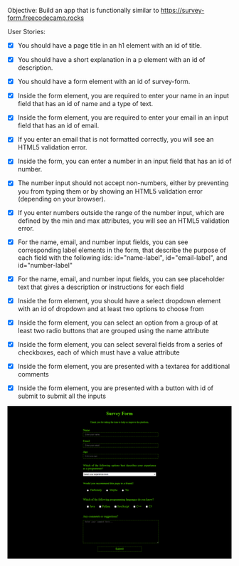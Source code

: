 Objective: Build an app that is functionally similar to https://survey-form.freecodecamp.rocks

User Stories:

- [x] You should have a page title in an h1 element with an id of title.

- [x] You should have a short explanation in a p element with an id of description.

- [x] You should have a form element with an id of survey-form.

- [x] Inside the form element, you are required to enter your name in an input field that has an id of name and a type of text.

- [x] Inside the form element, you are required to enter your email in an input field that has an id of email.

- [x] If you enter an email that is not formatted correctly, you will see an HTML5 validation error.

- [x] Inside the form, you can enter a number in an input field that has an id of number.

- [x] The number input should not accept non-numbers, either by preventing you from typing them or by showing an HTML5 validation error (depending on your browser).

- [x] If you enter numbers outside the range of the number input, which are defined by the min and max attributes, you will see an HTML5 validation error.

- [x] For the name, email, and number input fields, you can see corresponding label elements in the form, that describe the purpose of each field with the following ids: id="name-label", id="email-label", and id="number-label"

- [x] For the name, email, and number input fields, you can see placeholder text that gives a description or instructions for each field

- [x] Inside the form element, you should have a select dropdown element with an id of dropdown and at least two options to choose from

- [x] Inside the form element, you can select an option from a group of at least two radio buttons that are grouped using the name attribute

- [x] Inside the form element, you can select several fields from a series of checkboxes, each of which must have a value attribute

- [x] Inside the form element, you are presented with a textarea for additional comments

- [x] Inside the form element, you are presented with a button with id of submit to submit all the inputs

![alt text](SurveyForm.png)
